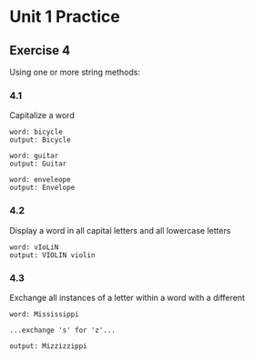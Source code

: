 # Unit 1 Practice

## **Exercise 4**

Using one or more string methods:

### **4.1**

Capitalize a word

    word: bicycle 
    output: Bicycle
      
    word: guitar
    output: Guitar
    
    word: enveleope
    output: Envelope

### **4.2**

Display a word in all capital letters and all lowercase letters

    word: vIoLiN
    output: VIOLIN violin

### **4.3**

Exchange all instances of a letter within a word with a different
  
    word: Mississippi

    ...exchange 's' for 'z'...

    output: Mizzizzippi
